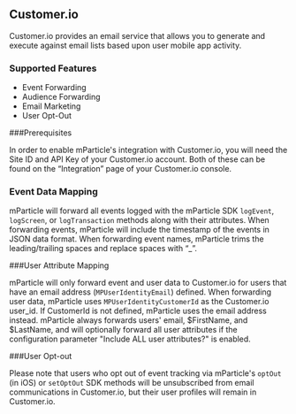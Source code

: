 
## Customer.io

Customer.io provides an email service that allows you to generate and execute against email lists based upon user mobile app activity. 

### Supported Features

* Event Forwarding
* Audience Forwarding
* Email Marketing
* User Opt-Out

###Prerequisites

In order to enable mParticle's integration with Customer.io, you will need the Site ID and API Key of your Customer.io account. Both of these can be found on the “Integration” page of your Customer.io console.

### Event Data Mapping

mParticle will forward all events logged with the mParticle SDK `logEvent`, `logScreen`, or `logTransaction` methods along with their attributes. When forwarding events, mParticle will include the timestamp of the events in JSON data format.  When forwarding event names, mParticle trims the leading/trailing spaces and replace spaces with “_”.

###User Attribute Mapping

mParticle will only forward event and user data to Customer.io for users that have an email address (`MPUserIdentityEmail`) defined. When forwarding user data, mParticle uses `MPUserIdentityCustomerId` as the Customer.io user_id. If CustomerId is not defined, mParticle uses the email address instead.  mParticle always forwards  users' email, $FirstName, and $LastName, and will optionally forward all user attributes if the configuration parameter "Include ALL user attributes?" is enabled.

###User Opt-out

Please note that users who opt out of event tracking via mParticle's `optOut` (in iOS) or `setOptOut` SDK methods will be unsubscribed from email communications in Customer.io, but their user profiles will remain in Customer.io.